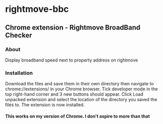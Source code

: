 # rightmove-bbc


## Chrome extension - Rightmove BroadBand Checker 

### About 
Display broadband speed next to property address on rightmove


### Installation

Download the files and save them in their own directory then navigate to chrome://extensions/ in your Chrome browser. Tick developer mode in the top right-hand corner and 3 new buttons should appear. Click Load unpacked extension and select the location of the directory you saved the files to. The extension is now installed.

#### This works on my version of Chrome. I don't aspire to more than that
